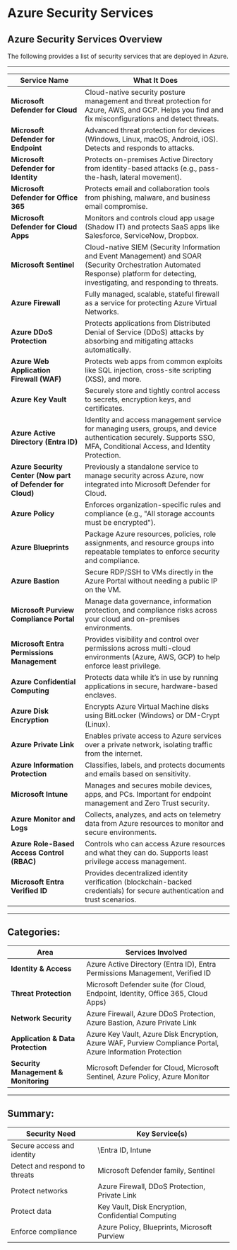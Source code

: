 # Azure Security Services

## Azure Security Services Overview

The following provides a list of security services that are deployed in Azure.

***

| Service Name                                               | What It Does                                                                                                                                                                         |
| ---------------------------------------------------------- | ------------------------------------------------------------------------------------------------------------------------------------------------------------------------------------ |
| **Microsoft Defender for Cloud**                           | Cloud-native security posture management and threat protection for Azure, AWS, and GCP. Helps you find and fix misconfigurations and detect threats.                                 |
| **Microsoft Defender for Endpoint**                        | Advanced threat protection for devices (Windows, Linux, macOS, Android, iOS). Detects and responds to attacks.                                                                       |
| **Microsoft Defender for Identity**                        | Protects on-premises Active Directory from identity-based attacks (e.g., pass-the-hash, lateral movement).                                                                           |
| **Microsoft Defender for Office 365**                      | Protects email and collaboration tools from phishing, malware, and business email compromise.                                                                                        |
| **Microsoft Defender for Cloud Apps**                      | Monitors and controls cloud app usage (Shadow IT) and protects SaaS apps like Salesforce, ServiceNow, Dropbox.                                                                       |
| **Microsoft Sentinel**                                     | Cloud-native SIEM (Security Information and Event Management) and SOAR (Security Orchestration Automated Response) platform for detecting, investigating, and responding to threats. |
| **Azure Firewall**                                         | Fully managed, scalable, stateful firewall as a service for protecting Azure Virtual Networks.                                                                                       |
| **Azure DDoS Protection**                                  | Protects applications from Distributed Denial of Service (DDoS) attacks by absorbing and mitigating attacks automatically.                                                           |
| **Azure Web Application Firewall (WAF)**                   | Protects web apps from common exploits like SQL injection, cross-site scripting (XSS), and more.                                                                                     |
| **Azure Key Vault**                                        | Securely store and tightly control access to secrets, encryption keys, and certificates.                                                                                             |
| **Azure Active Directory (Entra ID)**                      | Identity and access management service for managing users, groups, and device authentication securely. Supports SSO, MFA, Conditional Access, and Identity Protection.               |
| **Azure Security Center (Now part of Defender for Cloud)** | Previously a standalone service to manage security across Azure, now integrated into Microsoft Defender for Cloud.                                                                   |
| **Azure Policy**                                           | Enforces organization-specific rules and compliance (e.g., "All storage accounts must be encrypted").                                                                                |
| **Azure Blueprints**                                       | Package Azure resources, policies, role assignments, and resource groups into repeatable templates to enforce security and compliance.                                               |
| **Azure Bastion**                                          | Secure RDP/SSH to VMs directly in the Azure Portal without needing a public IP on the VM.                                                                                            |
| **Microsoft Purview Compliance Portal**                    | Manage data governance, information protection, and compliance risks across your cloud and on-premises environments.                                                                 |
| **Microsoft Entra Permissions Management**                 | Provides visibility and control over permissions across multi-cloud environments (Azure, AWS, GCP) to help enforce least privilege.                                                  |
| **Azure Confidential Computing**                           | Protects data while it’s in use by running applications in secure, hardware-based enclaves.                                                                                          |
| **Azure Disk Encryption**                                  | Encrypts Azure Virtual Machine disks using BitLocker (Windows) or DM-Crypt (Linux).                                                                                                  |
| **Azure Private Link**                                     | Enables private access to Azure services over a private network, isolating traffic from the internet.                                                                                |
| **Azure Information Protection**                           | Classifies, labels, and protects documents and emails based on sensitivity.                                                                                                          |
| **Microsoft Intune**                                       | Manages and secures mobile devices, apps, and PCs. Important for endpoint management and Zero Trust security.                                                                        |
| **Azure Monitor and Logs**                                 | Collects, analyzes, and acts on telemetry data from Azure resources to monitor and secure environments.                                                                              |
| **Azure Role-Based Access Control (RBAC)**                 | Controls who can access Azure resources and what they can do. Supports least privilege access management.                                                                            |
| **Microsoft Entra Verified ID**                            | Provides decentralized identity verification (blockchain-backed credentials) for secure authentication and trust scenarios.                                                          |

***

## Categories:

| Area                                 | Services Involved                                                                                          |
| ------------------------------------ | ---------------------------------------------------------------------------------------------------------- |
| **Identity & Access**                | Azure Active Directory (Entra ID), Entra Permissions Management, Verified ID                               |
| **Threat Protection**                | Microsoft Defender suite (for Cloud, Endpoint, Identity, Office 365, Cloud Apps)                           |
| **Network Security**                 | Azure Firewall, Azure DDoS Protection, Azure Bastion, Azure Private Link                                   |
| **Application & Data Protection**    | Azure Key Vault, Azure Disk Encryption, Azure WAF, Purview Compliance Portal, Azure Information Protection |
| **Security Management & Monitoring** | Microsoft Defender for Cloud, Microsoft Sentinel, Azure Policy, Azure Monitor                              |

***

## Summary:

| Security Need                 | Key Service(s)                                     |
| ----------------------------- | -------------------------------------------------- |
| Secure access and identity    | \Entra ID, Intune                                  |
| Detect and respond to threats | Microsoft Defender family, Sentinel                |
| Protect networks              | Azure Firewall, DDoS Protection, Private Link      |
| Protect data                  | Key Vault, Disk Encryption, Confidential Computing |
| Enforce compliance            | Azure Policy, Blueprints, Microsoft Purview        |
